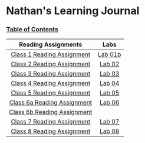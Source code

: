 # Nathan's Learning Journal
### <ins>**Table of Contents**</ins>

| **Reading Assignments**        | **Labs**           |
|:-------------:|:-------------:|
|[Class 1 Reading Assignment](/Reading-01.md)|[Lab 01b](/dayOneLab.md)|
|[Class 2 Reading Assignment](/Reading-02.md)|[Lab 02](/images/Lab02_Cr102d8.JPG)|
|[Class 3 Reading Assignment](/Reading-03.md)|[Lab 03](/README.md)|
|[Class 4 Reading Assignment](/Reading-04.md)|[Lab 04](https://nkkinkade.github.io/partner-assignment/)|
|[Class 5 Reading Assignment](/Reading-05.md)|[Lab 05](https://nkkinkade.github.io/partner-assignment/)|
|[Class 6a Reading Assignment](/Reading-06a.md)|[Lab 06](/dfa.md)|
|[Class 6b Reading Assignment](/Reading-06b.md)|    |
|[Class 7 Reading Assignment](/Reading-07.md)|[Lab 07](/dfa.md)|
|[Class 8 Reading Assignment](/Reading-08.md)|[Lab 08](/dfa.md)|
